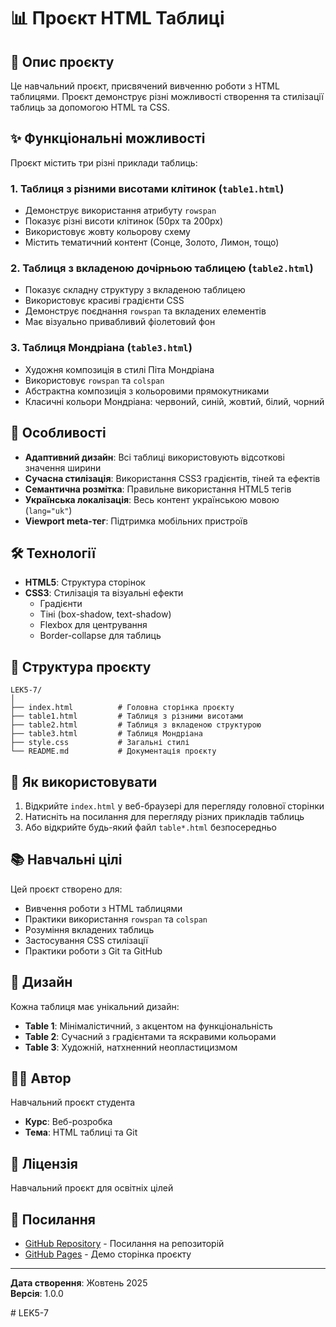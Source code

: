 # 📊 Проєкт HTML Таблиці

## 📝 Опис проєкту

Це навчальний проєкт, присвячений вивченню роботи з HTML таблицями. Проєкт демонструє різні можливості створення та стилізації таблиць за допомогою HTML та CSS.

## ✨ Функціональні можливості

Проєкт містить три різні приклади таблиць:

### 1. **Таблиця з різними висотами клітинок** (`table1.html`)
- Демонструє використання атрибуту `rowspan`
- Показує різні висоти клітинок (50px та 200px)
- Використовує жовту кольорову схему
- Містить тематичний контент (Сонце, Золото, Лимон, тощо)

### 2. **Таблиця з вкладеною дочірньою таблицею** (`table2.html`)
- Показує складну структуру з вкладеною таблицею
- Використовує красиві градієнти CSS
- Демонструє поєднання `rowspan` та вкладених елементів
- Має візуально привабливий фіолетовий фон

### 3. **Таблиця Мондріана** (`table3.html`)
- Художня композиція в стилі Піта Мондріана
- Використовує `rowspan` та `colspan`
- Абстрактна композиція з кольоровими прямокутниками
- Класичні кольори Мондріана: червоний, синій, жовтий, білий, чорний

## 🎯 Особливості

- **Адаптивний дизайн**: Всі таблиці використовують відсоткові значення ширини
- **Сучасна стилізація**: Використання CSS3 градієнтів, тіней та ефектів
- **Семантична розмітка**: Правильне використання HTML5 тегів
- **Українська локалізація**: Весь контент українською мовою (`lang="uk"`)
- **Viewport meta-тег**: Підтримка мобільних пристроїв

## 🛠️ Технології

- **HTML5**: Структура сторінок
- **CSS3**: Стилізація та візуальні ефекти
  - Градієнти
  - Тіні (box-shadow, text-shadow)
  - Flexbox для центрування
  - Border-collapse для таблиць

## 📂 Структура проєкту

```
LEK5-7/
│
├── index.html          # Головна сторінка проєкту
├── table1.html         # Таблиця з різними висотами
├── table2.html         # Таблиця з вкладеною структурою
├── table3.html         # Таблиця Мондріана
├── style.css           # Загальні стилі
└── README.md           # Документація проєкту
```

## 🚀 Як використовувати

1. Відкрийте `index.html` у веб-браузері для перегляду головної сторінки
2. Натисніть на посилання для перегляду різних прикладів таблиць
3. Або відкрийте будь-який файл `table*.html` безпосередньо

## 📚 Навчальні цілі

Цей проєкт створено для:
- Вивчення роботи з HTML таблицями
- Практики використання `rowspan` та `colspan`
- Розуміння вкладених таблиць
- Застосування CSS стилізації
- Практики роботи з Git та GitHub

## 🎨 Дизайн

Кожна таблиця має унікальний дизайн:
- **Table 1**: Мінімалістичний, з акцентом на функціональність
- **Table 2**: Сучасний з градієнтами та яскравими кольорами
- **Table 3**: Художній, натхненний неопластицизмом

## 👨‍💻 Автор

Навчальний проєкт студента
- **Курс**: Веб-розробка
- **Тема**: HTML таблиці та Git

## 📄 Ліцензія

Навчальний проєкт для освітніх цілей

## 🔗 Посилання

- [GitHub Repository](https://github.com/veprelax/LEK5-7) - Посилання на репозиторій
- [GitHub Pages](https://veprelax.github.io/LEK5-7/) - Демо сторінка проєкту

---

**Дата створення**: Жовтень 2025  
**Версія**: 1.0.0

#   L E K 5 - 7  
 